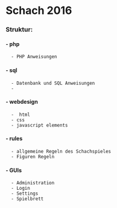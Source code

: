 # Schach 2016

### Struktur:
#### - php
      - PHP Anweisungen   
#### - sql
      - Datenbank und SQL Anweisungen
      - 
#### - webdesign
      -  html
      - css
      - javascript elements
#### - rules
      - allgemeine Regeln des Schachspieles
      - Figuren Regeln
#### - GUIs
      - Administration
      - Login
      - Settings
      - Spielbrett
